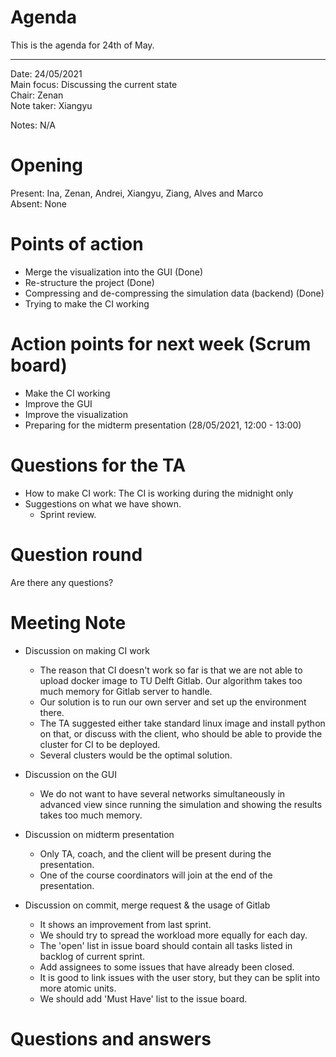 # Agenda

This is the agenda for 24th of May.

---

Date:           24/05/2021\
Main focus:     Discussing the current state\
Chair:          Zenan\
Note taker:     Xiangyu

Notes: N/A

# Opening
Present: Ina, Zenan, Andrei, Xiangyu, Ziang, Alves and Marco\
Absent: None

# Points of action

* Merge the visualization into the GUI (Done)
* Re-structure the project (Done)
* Compressing and de-compressing the simulation data (backend) (Done)
* Trying to make the CI working

# Action points for next week (Scrum board)
* Make the CI working
* Improve the GUI
* Improve the visualization
* Preparing for the midterm presentation (28/05/2021, 12:00 - 13:00)

# Questions for the TA
* How to make CI work: The CI is working during the midnight only
* Suggestions on what we have shown.
  + Sprint review.

# Question round
Are there any questions?

# Meeting Note
* Discussion on making CI work
  + The reason that CI doesn't work so far is that we are not able to upload docker image to TU Delft Gitlab. Our algorithm takes too much memory for Gitlab server to handle. 
  + Our solution is to run our own server and set up the environment there. 
  + The TA suggested either take standard linux image and install python on that, or discuss with the client, who should be able to provide the cluster for CI to be deployed.
  + Several clusters would be the optimal solution.
  
* Discussion on the GUI
  + We do not want to have several networks simultaneously in advanced view since running the simulation and showing the results takes too much memory. 
  
* Discussion on midterm presentation
  + Only TA, coach, and the client will be present during the presentation.
  + One of the course coordinators will join at the end of the presentation.
  
* Discussion on commit, merge request & the usage of Gitlab
  + It shows an improvement from last sprint.
  + We should try to spread the workload more equally for each day.
  + The 'open' list in issue board should contain all tasks listed in backlog of current sprint.
  + Add assignees to some issues that have already been closed. 
  + It is good to link issues with the user story, but they can be split into more atomic units.
  + We should add 'Must Have' list to the issue board.

# Questions and answers




